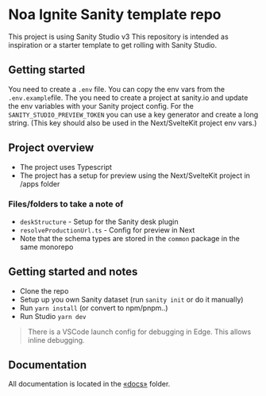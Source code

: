 # Noa Ignite Sanity template repo

This project is using Sanity Studio v3
This repository is intended as inspiration or a starter template to get rolling with Sanity Studio.

## Getting started

You need to create a `.env` file. You can copy the env vars from the `.env.example`file. The you need to create a project at sanity.io and update the env variables with your Sanity project config. For the `SANITY_STUDIO_PREVIEW_TOKEN` you can use a key generator and create a long string. (This key should also be used in the Next/SvelteKit project env vars.)

## Project overview

-   The project uses Typescript
-   The project has a setup for preview using the Next/SvelteKit project in /apps folder

### Files/folders to take a note of

-   `deskStructure` - Setup for the Sanity desk plugin
-   `resolveProductionUrl.ts` - Config for preview in Next
-   Note that the schema types are stored in the `common` package in the same monorepo

## Getting started and notes

-   Clone the repo
-   Setup up you own Sanity dataset (run `sanity init` or do it manually)
-   Run `yarn install` (or convert to npm/pnpm..)
-   Run Studio `yarn dev`

> There is a VSCode launch config for debugging in Edge. This allows inline debugging.

## Documentation

All documentation is located in the [«docs»](docs/) folder.
